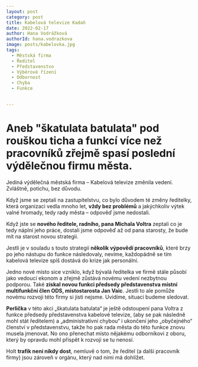 ```yaml
---
layout: post
category: post
title: Kabelová televize Kadaň    
date: 2022-02-17
author: Hana Vodrážková
authorId: hana.vodrazkova
image: posts/kabelovka.jpg
tags:
  - Městská firma
  - Ředitel
  - Představenstvo
  - Výběrové řízení
  - Odbornost
  - Chyba
  - Funkce

  
---
```


# Aneb "škatulata batulata" pod rouškou ticha a funkcí více než pracovníků zřejmě spasí poslední výdělečnou firmu města.

Jediná výdělečná městská firma – Kabelová televize změnila vedení. Zvláštně, potichu, bez důvodu.

Když jsme se zeptali na zastupitelstvu, co bylo důvodem té změny ředitelky, která organizaci vedla mnoho let, **vždy bez problémů** a jakýchkoliv výtek valné hromady, tedy rady města – odpověď jsme nedostali.

Když jste se **nového ředitele, radního, pana Michala Voltra** zeptali co je tedy náplní jeho práce, dostali jsme odpověď až od pana starosty, že bude mít na starost novou strategii.

Jestli je v souladu s touto strategií **několik výpovědí pracovníků**, které brzy po jeho nástupu do funkce následovaly, nevíme, každopádně se tím kabelová televize spíš dostává do krize jak personální.

Jedno nové místo sice vzniklo, když bývalá ředitelka ve firmě stále působí jako vedoucí ekonom a zřejmě zůstává novému vedení nezbytnou podporou. Také **získal novou funkci předsedy představenstva místní multifunkční člen ODS, místostarosta Jan Vaic**. Jestli to ale pomůže novému rozvoji této firmy si jisti nejsme. Uvidíme, situaci budeme sledovat.

**Perlička** v této akci „škatulata batulata“ je ještě odstoupení pana Voltra z funkce předsedy představenstva kabelové televize, (aby se pak následně mohl stát ředitelem) a „administrativní chybou“ i ukončení jeho „obyčejného“ členství v představenstvu, takže ho pak rada města do této funkce znovu musela jmenovat. No ono přenechat místo nějakému odborníkovi z oboru, který by opravdu mohl přispět k rozvoji se tu nenosí.  

Holt **trafik není nikdy dost**, nemluvě o tom, že ředitel (a další pracovník firmy) jsou zároveň v orgánu, který nad nimi má dohlížet.






